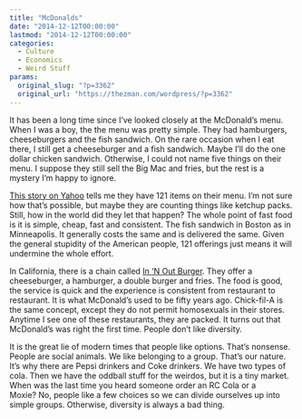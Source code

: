 ```yaml
---
title: "McDonalds"
date: "2014-12-12T00:00:00"
lastmod: "2014-12-12T00:00:00"
categories:
  - Culture
  - Economics
  - Weird Stuff
params:
  original_slug: "?p=3362"
  original_url: "https://thezman.com/wordpress/?p=3362"
---
```


It has been a long time since I’ve looked closely at the McDonald’s
menu. When I was a boy, the the menu was pretty simple. They had
hamburgers, cheeseburgers and the fish sandwich. On the rare occasion
when I eat there, I still get a cheeseburger and a fish sandwich. Maybe
I’ll do the one dollar chicken sandwich. Otherwise, I could not name
five things on their menu. I suppose they still sell the Big Mac and
fries, but the rest is a mystery I’m happy to ignore.

<a
href="http://finance.yahoo.com/news/heres-mcdonalds-could-cutting-menu-173917120.html"
rel="noopener" target="_blank">This story on Yahoo</a> tells me they
have 121 items on their menu. I’m not sure how that’s possible, but
maybe they are counting things like ketchup packs. Still, how in the
world did they let that happen? The whole point of fast food is it is
simple, cheap, fast and consistent. The fish sandwich in Boston as in
Minneapolis. It generally costs the same and is delivered the same.
Given the general stupidity of the American people, 121 offerings just
means it will undermine the whole effort.

In California, there is a chain called
<a href="http://www.in-n-out.com/" rel="noopener" target="_blank">In ‘N
Out Burger</a>. They offer a cheeseburger, a hamburger, a double burger
and fries. The food is good, the service is quick and the experience is
consistent from restaurant to restaurant. It is what McDonald’s used to
be fifty years ago. Chick-fil-A is the same concept, except they do not
permit homosexuals in their stores.  Anytime I see one of these
restaurants, they are packed. It turns out that McDonald’s was right the
first time. People don’t like diversity.

It is the great lie of modern times that people like options. That’s
nonsense. People are social animals. We like belonging to a group.
That’s our nature. It’s why there are Pepsi drinkers and Coke drinkers.
We have two types of cola. Then we have the oddball stuff for the
weirdos, but it is a tiny market. When was the last time you heard
someone order an RC Cola or a Moxie? No, people like a few choices so we
can divide ourselves up into simple groups. Otherwise, diversity is
always a bad thing.
